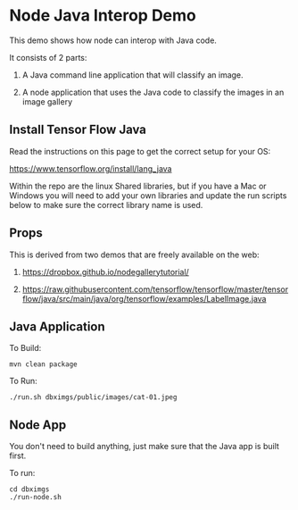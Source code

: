 # Node Java Interop Demo

This demo shows how node can interop with Java code.

It consists of 2 parts:

1) A Java command line application that will classify an image.

2) A node application that uses the Java code to classify the images in an image gallery


## Install Tensor Flow Java

Read the instructions on this page to get the correct setup for your OS:

https://www.tensorflow.org/install/lang_java

Within the repo are the linux Shared libraries, but if you have a Mac or
Windows you will need to add your own libraries and update the run
scripts below to make sure the correct library name is used.

## Props

This is derived from two demos that are freely available on the web:

1) https://dropbox.github.io/nodegallerytutorial/

2) https://raw.githubusercontent.com/tensorflow/tensorflow/master/tensorflow/java/src/main/java/org/tensorflow/examples/LabelImage.java

## Java Application

To Build:

``` shell
mvn clean package
```

To Run:

``` shell
./run.sh dbximgs/public/images/cat-01.jpeg
```

## Node App

You don't need to build anything, just make sure that the Java app is built first.

To run:

``` shell
cd dbximgs
./run-node.sh
```
